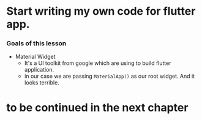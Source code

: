 # Start writing my own code for flutter app.

### Goals of this lesson

-   Material Widget
    -   It's a UI toolkit from google which are using to build flutter application.
    -   in our case we are passing `MaterialApp()` as our root widget. And it looks terrible.

# to be continued in the next chapter
